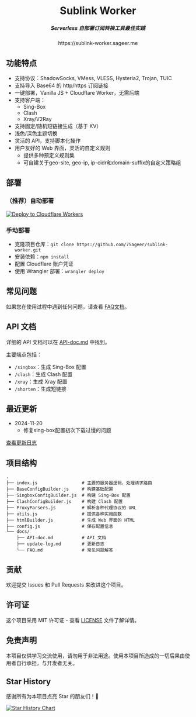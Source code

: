<div align="center">
  <h1>
    <b>Sublink Worker</b>
  </h1>
</div>


<div align="center">
  <h5>
    <i>Serverless 自部署订阅转换工具最佳实践</i>
  </h5>
</div>

<div align="center">
  <href>
    https://sublink-worker.sageer.me
  </href>
</div>

## 功能特点

- 支持协议：ShadowSocks, VMess, VLESS, Hysteria2, Trojan, TUIC
- 支持导入 Base64 的 http/https 订阅链接
- 一键部署，Vanilla JS + Cloudflare Worker，无需后端
- 支持客户端：
  - Sing-Box
  - Clash
  - Xray/V2Ray
- 支持固定/随机短链接生成（基于 KV）
- 浅色/深色主题切换
- 灵活的 API，支持脚本化操作
- 用户友好的 Web 界面，灵活的自定义规则
  - 提供多种预定义规则集
  - 可自建关于geo-site, geo-ip, ip-cidr和domain-suffix的自定义策略组

## 部署

### （推荐）自动部署

[![Deploy to Cloudflare Workers](https://deploy.workers.cloudflare.com/button)](https://deploy.workers.cloudflare.com/?url=https://github.com/lalalaccjj/sublink-worker)

### 手动部署

- 克隆项目仓库：`git clone https://github.com/7Sageer/sublink-worker.git`
- 安装依赖：`npm install`
- 配置 Cloudflare 账户凭证
- 使用 Wrangler 部署：`wrangler deploy`


## 常见问题

如果您在使用过程中遇到任何问题，请查看 [FAQ文档](/docs/FAQ.md)。

## API 文档

详细的 API 文档可以在 [API-doc.md](/docs/API-doc.md) 中找到。

主要端点包括：

- `/singbox`：生成 Sing-Box 配置
- `/clash`：生成 Clash 配置
- `/xray`：生成 Xray 配置
- `/shorten`：生成短链接

## 最近更新

- 2024-11-20
  - 修复sing-box配置初次下载过慢的问题

[查看更新日志](/docs/update-log.md)

## 项目结构

```
.
├── index.js                 # 主要的服务器逻辑，处理请求路由
├── BaseConfigBuilder.js     # 构建基础配置
├── SingboxConfigBuilder.js  # 构建 Sing-Box 配置
├── ClashConfigBuilder.js    # 构建 Clash 配置
├── ProxyParsers.js          # 解析各种代理协议的 URL
├── utils.js                 # 提供各种实用函数
├── htmlBuilder.js           # 生成 Web 界面的 HTML
├── config.js                # 保存配置信息
└── docs/
    ├── API-doc.md           # API 文档
    ├── update-log.md        # 更新日志
    └── FAQ.md               # 常见问题解答
```

## 贡献

欢迎提交 Issues 和 Pull Requests 来改进这个项目。

## 许可证

这个项目采用 MIT 许可证 - 查看 [LICENSE](LICENSE) 文件了解详情。

## 免责声明

本项目仅供学习交流使用，请勿用于非法用途。使用本项目所造成的一切后果由使用者自行承担，与开发者无关。

## Star History

感谢所有为本项目点亮 Star 的朋友们！🌟

[![Star History Chart](https://api.star-history.com/svg?repos=7Sageer/sublink-worker&type=Date)](https://star-history.com/#7Sageer/sublink-worker&Date)
